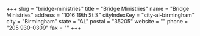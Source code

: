 +++
slug = "bridge-ministries"
title = "Bridge Ministries"
name = "Bridge Ministries"
address = "1016 19th St S"
cityIndexKey = "city-al-birmingham"
city = "Birmingham"
state = "AL"
postal = "35205"
website = ""
phone = "205 930-0309"
fax = ""
+++

